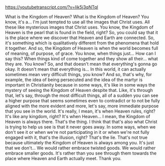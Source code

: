 https://youtubetranscript.com/?v=Iik5j3qNTqI

 What is the Kingdom of Heaven? What is the Kingdom of Heaven? You know, it's a... I'm just tempted to use all the images that Christ uses. All these like mysterious images that Christ uses. You know, the Kingdom of Heaven is the pearl that is found in the field, right? So, you could say that it is the place where we discover that Heaven and Earth are connected. So, it's something which is qualitatively different from the phenomena that hold it together. And so, the Kingdom of Heaven is when the world becomes full of meaning, of purpose, of grace. You know, when things just... How can I say this? When things kind of come together and they show all their... what they are. You know? So, and that doesn't mean that everything's gonna go okay. It doesn't mean that everything is... In this world, it can actually sometimes mean very difficult things, you know? And so, that's why, for example, the idea of being persecuted and the idea of the martyr is important in Christianity because in some ways, it's like in some ways the mystery of seeing the Kingdom of Heaven despite that. Like, it's through that, let's say, through the most difficult things, all of a sudden you can see a higher purpose that seems sometimes even to contradict or to not be fully aligned with the more evident and more, let's say, more immediate purpose that you see in the world. It's really, I mean, it's when Heaven rules, right? It's like any kingdom, right? It's when Heaven... I mean, the Kingdom of Heaven is always there. That's the thing. I think that that's also what Christ is trying to help us see is that it never goes away. In some ways, when we don't see it or when we're not participating in it or when we're not fully engaged with it, that's the illusion, right? That's the lie. That's not true because ultimately the Kingdom of Heaven is always among you. It's just that we don't... We would rather embrace twisted goods. We would rather embrace smaller goods. It's rather than you see through them towards the place where Heaven and Earth actually meet. Thank you.